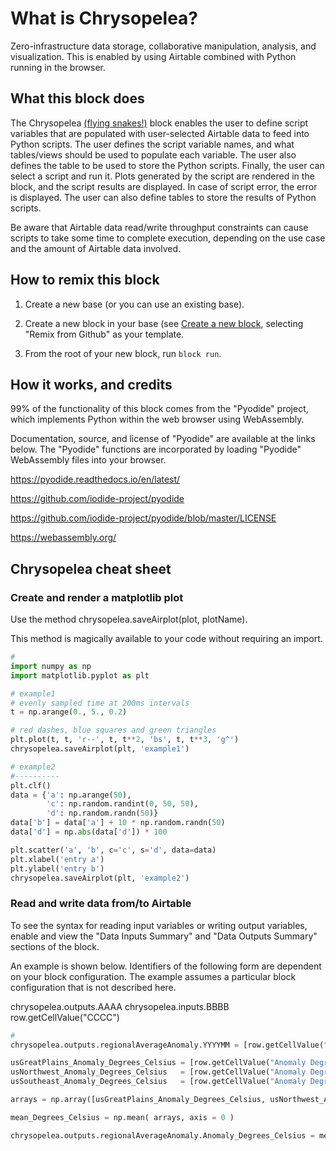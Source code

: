 # What is Chrysopelea?

Zero-infrastructure data storage, collaborative manipulation, analysis,
and visualization. This is enabled by using Airtable combined with Python running
in the browser.

## What this block does

The Chrysopelea [(flying snakes!)](https://en.wikipedia.org/wiki/Chrysopelea) block enables the user to define script variables that are populated with user-selected Airtable data to feed into Python scripts. The user defines the script variable names, and what tables/views should be used to populate each variable. The user also defines the table to be used to store the Python scripts. Finally, the user can select a script and run it. Plots generated by the script are rendered in the block, and the script results are displayed. In case of script error, the error is displayed. The user can also define tables to store the results of Python scripts.

Be aware that Airtable data read/write throughput constraints can cause scripts to take some time
to complete execution, depending on the use case and the amount of Airtable data involved.

## How to remix this block

1. Create a new base (or you can use an existing base).

2. Create a new block in your base (see [Create a new block](https://airtable.com/developers/blocks/guides/hello-world-tutorial#create-a-new-block),
   selecting "Remix from Github" as your template.

3. From the root of your new block, run `block run`.

## How it works, and credits

99% of the functionality of this block comes from the "Pyodide" project, which
implements Python within the web browser using WebAssembly.

Documentation, source, and license
of "Pyodide" are available at the links below. The "Pyodide" functions
are incorporated by loading "Pyodide" WebAssembly files into your browser.

  https://pyodide.readthedocs.io/en/latest/

  https://github.com/iodide-project/pyodide

  https://github.com/iodide-project/pyodide/blob/master/LICENSE

  https://webassembly.org/

## Chrysopelea cheat sheet

### Create and render a matplotlib plot

Use the method chrysopelea.saveAirplot(plot, plotName).

This method is magically available to your code without requiring an import.

```python
#
import numpy as np
import matplotlib.pyplot as plt

# example1
# evenly sampled time at 200ms intervals
t = np.arange(0., 5., 0.2)

# red dashes, blue squares and green triangles
plt.plot(t, t, 'r--', t, t**2, 'bs', t, t**3, 'g^')
chrysopelea.saveAirplot(plt, 'example1')

# example2
#----------
plt.clf()
data = {'a': np.arange(50),
        'c': np.random.randint(0, 50, 50),
        'd': np.random.randn(50)}
data['b'] = data['a'] + 10 * np.random.randn(50)
data['d'] = np.abs(data['d']) * 100

plt.scatter('a', 'b', c='c', s='d', data=data)
plt.xlabel('entry a')
plt.ylabel('entry b')
chrysopelea.saveAirplot(plt, 'example2')
```

### Read and write data from/to Airtable

To see the syntax for reading input variables or
writing output variables, enable and view the "Data Inputs Summary" and
"Data Outputs Summary" sections of the block.

An example is shown below. Identifiers of the following form are dependent
on your block configuration. The example assumes a particular block
configuration that is not described here.

  chrysopelea.outputs.AAAA
  chrysopelea.inputs.BBBB
  row.getCellValue("CCCC")

```python
#
chrysopelea.outputs.regionalAverageAnomaly.YYYYMM = [row.getCellValue("YYYYMM") for row in chrysopelea.inputs.usGreatPlains]

usGreatPlains_Anomaly_Degrees_Celsius = [row.getCellValue("Anomaly Degrees Celsius") for row in chrysopelea.inputs.usGreatPlains]
usNorthwest_Anomaly_Degrees_Celsius   = [row.getCellValue("Anomaly Degrees Celsius") for row in chrysopelea.inputs.usNorthwest]
usSoutheast_Anomaly_Degrees_Celsius   = [row.getCellValue("Anomaly Degrees Celsius") for row in chrysopelea.inputs.usSoutheast]

arrays = np.array([usGreatPlains_Anomaly_Degrees_Celsius, usNorthwest_Anomaly_Degrees_Celsius, usSoutheast_Anomaly_Degrees_Celsius])

mean_Degrees_Celsius = np.mean( arrays, axis = 0 )

chrysopelea.outputs.regionalAverageAnomaly.Anomaly_Degrees_Celsius = mean_Degrees_Celsius
```
